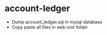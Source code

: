 # account-ledger

- Dump account_ledger.sql in mysql database
- Copy paste all files in web root folder
